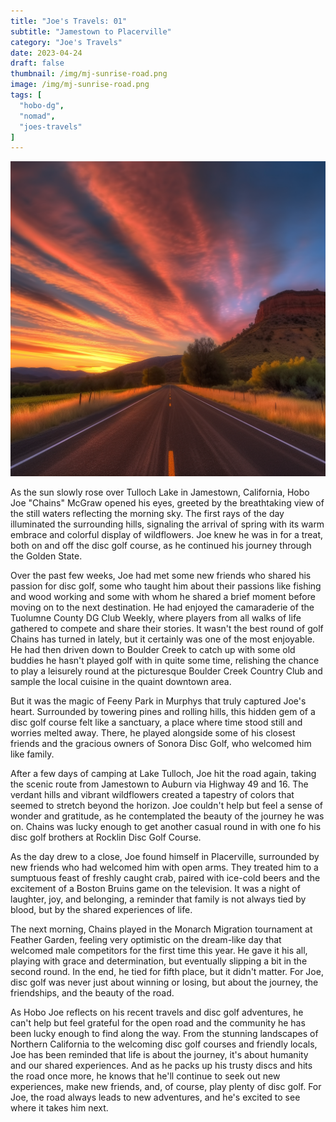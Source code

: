 ```yaml
---
title: "Joe's Travels: 01"
subtitle: "Jamestown to Placerville"
category: "Joe's Travels"
date: 2023-04-24
draft: false
thumbnail: /img/mj-sunrise-road.png
image: /img/mj-sunrise-road.png
tags: [
  "hobo-dg",
  "nomad",
  "joes-travels"
]
---
```

![The sunrises on the open road giving off a purple and orange sky with striped clouds](/img/mj-sunrise-road.png)

As the sun slowly rose over Tulloch Lake in Jamestown, California, Hobo Joe "Chains" McGraw opened his eyes, greeted by the breathtaking view of the still waters reflecting the morning sky. The first rays of the day illuminated the surrounding hills, signaling the arrival of spring with its warm embrace and colorful display of wildflowers. Joe knew he was in for a treat, both on and off the disc golf course, as he continued his journey through the Golden State.

Over the past few weeks, Joe had met some new friends who shared his passion for disc golf, some who taught him about their passions like fishing and wood working and some with whom he shared a brief moment before moving on to the next destination. He had enjoyed the camaraderie of the Tuolumne County DG Club Weekly, where players from all walks of life gathered to compete and share their stories. It wasn't the best round of golf Chains has turned in lately, but it certainly was one of the most enjoyable. He had then driven down to Boulder Creek to catch up with some old buddies he hasn't played golf with in quite some time, relishing the chance to play a leisurely round at the picturesque Boulder Creek Country Club and sample the local cuisine in the quaint downtown area.

But it was the magic of Feeny Park in Murphys that truly captured Joe's heart. Surrounded by towering pines and rolling hills, this hidden gem of a disc golf course felt like a sanctuary, a place where time stood still and worries melted away. There, he played alongside some of his closest friends and the gracious owners of Sonora Disc Golf, who welcomed him like family.

After a few days of camping at Lake Tulloch, Joe hit the road again, taking the scenic route from Jamestown to Auburn via Highway 49 and 16. The verdant hills and vibrant wildflowers created a tapestry of colors that seemed to stretch beyond the horizon. Joe couldn't help but feel a sense of wonder and gratitude, as he contemplated the beauty of the journey he was on. Chains was lucky enough to get another casual round in with one fo his disc golf brothers at Rocklin Disc Golf Course.

As the day drew to a close, Joe found himself in Placerville, surrounded by new friends who had welcomed him with open arms. They treated him to a sumptuous feast of freshly caught crab, paired with ice-cold beers and the excitement of a Boston Bruins game on the television. It was a night of laughter, joy, and belonging, a reminder that family is not always tied by blood, but by the shared experiences of life.

The next morning, Chains played in the Monarch Migration tournament at Feather Garden, feeling very optimistic on the dream-like day that welcomed male competitors for the first time this year. He gave it his all, playing with grace and determination, but eventually slipping a bit in the second round. In the end, he tied for fifth place, but it didn't matter. For Joe, disc golf was never just about winning or losing, but about the journey, the friendships, and the beauty of the road.

As Hobo Joe reflects on his recent travels and disc golf adventures, he can't help but feel grateful for the open road and the community he has been lucky enough to find along the way. From the stunning landscapes of Northern California to the welcoming disc golf courses and friendly locals, Joe has been reminded that life is about the journey, it's about humanity and our shared experiences. And as he packs up his trusty discs and hits the road once more, he knows that he'll continue to seek out new experiences, make new friends, and, of course, play plenty of disc golf. For Joe, the road always leads to new adventures, and he's excited to see where it takes him next.
